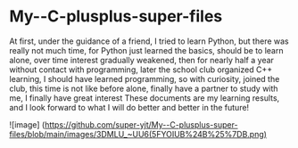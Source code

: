 # My--C-plusplus-super-files
At first, under the guidance of a friend, I tried to learn Python, but there was really not much time, for Python just learned the basics, should be to learn alone, over time interest gradually weakened, then for nearly half a year without contact with programming, later the school club organized C++ learning, I should have learned programming, so with curiosity, joined the club, this time is not like before alone, finally have a partner to study with me, I finally have great interest These documents are my learning results, and I look forward to what I will do better and better in the future!

![image]
(https://github.com/super-yjt/My--C-plusplus-super-files/blob/main/images/3DMLU_~UU6(5FYOIUB%24B%25%7DB.png)
